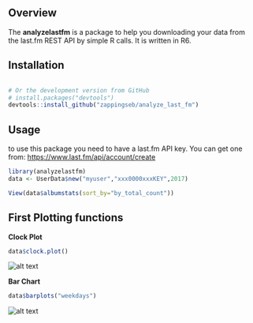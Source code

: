 Overview
--------

The **analyzelastfm** is a package to help you downloading your data from the last.fm REST API by simple R calls.
It is written in R6.


Installation
------------

``` r

# Or the development version from GitHub
# install.packages("devtools")
devtools::install_github("zappingseb/analyze_last_fm")
```

Usage
-----

to use this package you need to have a last.fm API key. You can get one from:
https://www.last.fm/api/account/create

``` r
library(analyzelastfm)
data <- UserData$new("myuser","xxx0000xxxKEY",2017)

View(data$albumstats(sort_by="by_total_count"))
```

First Plotting functions
---

**Clock Plot**

``` r
data$clock.plot()

```
![alt text](https://raw.githubusercontent.com/zappingseb/analyze_last_fm/master/inst/images/clock_plot.png)

**Bar Chart**

``` r
data$barplots("weekdays")

```
![alt text](https://raw.githubusercontent.com/zappingseb/analyze_last_fm/master/inst/images/weekdays.png)

